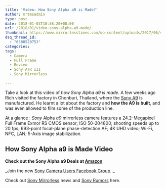 ```yaml
---
title: 'Video: How Sony Alpha a9 is Made?'
author: mrtmsadmin
type: post
date: 2018-01-03T10:58:20+00:00
url: /2018/01/video-sony-alpha-a9-made/
thumbnail: https://www.mirrorlesstimes.com/wp-content/uploads/2017/06/sony-a9-front.jpg
dsq_thread_id:
  - "6388520753"
categories:
tags:
  - Camera
  - Full Frame
  - Review
  - Sony A7R III
  - Sony Mirrorless

---
```

Take a look at this video of _how Sony Alpha a9 is made_. A few weeks ago Rich visited the factory in Chonburi, Thailand, where the [Sony A9][1] is manufactured. He learnt a lot about the factory and **how the A9 is built**, and was even allowed to film some of the production line.

At a glance : _Sony_ Alpha _a9_ mirrorless camera features a 24.2-Megapixel Full Frame Exmor RS CMOS sensor; ISO 50-204800; shooting speeds up to 20 fps; 693-<wbr />point focal-plane phase-detection AF; 4K UHD video; Wi-Fi, NFC, LAN; 5-Axis image stabilization.<!--more-->

## How Sony Alpha a9 is Made Video

**Check out the Sony Alpha a9 Deals at <a href="https://www.amazon.com/dp/B06ZY7GNKN/?tag=mirrorlesst-20" target="_blank" rel="nofollow noopener" data-wpel-link="external" data-amzn-asin="B06ZY7GNKN">Amazon</a>**



_Join the new <a href="https://www.facebook.com/groups/1637646316495210/" target="_blank" rel="nofollow noopener noreferrer">Sony Camera Users Facebook Group</a>. _

Check out <a href="https://www.mirrorlesstimes.com/tags/sony-mirrorless/" target="_blank" rel="noopener">Sony Mirrorless</a> news and <a href="https://www.dailycameranews.com/tag/sony-rumors/" target="_blank" rel="noopener">Sony Rumors</a> here.

 [1]: https://www.mirrorlesstimes.com/2017/04/sony-a9/